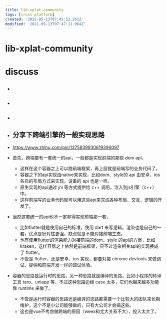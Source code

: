 ```yaml
---
title: lib-xplat-community
tags: [cross-platform]
created: '2021-05-13T07:45:52.261Z'
modified: '2021-05-13T07:47:11.964Z'
---
```


# lib-xplat-community

# discuss

- ## 

- ## 

- ## 

- ## 分享下跨端引擎的一般实现思路
- https://www.zhihu.com/pin/1375839930619396097
- 首先，跨端要有一套统一的api，一般都是实现前端的那些 dom api，
  - 这样在这个容器之上可以跑前端框架，再上层就是前端写的业务代码了。
  - 容器之下的api实现由native来实现，比如dom、style的 api 由安卓、ios各自的布局方式来实现，设备的 api 也是一样。
  - 原生实现的api通过 jni 等方式提供给 c++ 调用，注入到js引擎（c++）中。 
  - 这样前端写的业务代码就可以用这些api来完成各种布局、交互、逻辑的开发了。
- 当然这套统一的api也不一定非得实现前端那一套，
  - 比如flutter就是使用自己的标准，使用 dart 来写逻辑，渲染也是自己的一套，优点是针对性更强，缺点就是不能对接前端生态。
  - 也有使用flutter的渲染能力对接前端的dom、style 的api的方案，比如kraken，这样容器之上依然是前端框架，只不过渲染相关api的实现换成了 flutter。
  - 不管是 flutter、还是安卓、ios 实现，都要对接 chrome devtools 来做调试，提供和前端开发一样的调试体验。
- 容器的思路是运行时的思路，另一种思路就是编译的思路，比如小程序的转译工具 taro、uniapp 等，不过这种思路边缘 case 太多，它们也越来越多功能靠 runtime 来做了。
  - 不管是运行时容器的思路还是编译的思路都需要一个比较大的团队来长期维护，这个不是小公司能够做的，只有大公司才会搞这些。
  - 这也是vue不考虑做跨端的原因（weex和尤大关系不大），投入太大了。
